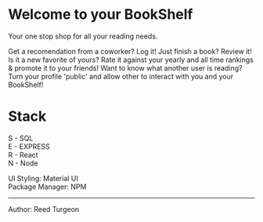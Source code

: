 # Welcome to your BookShelf
Your one stop shop for all your reading needs. 

Get a recomendation from a coworker? Log it! 
Just finish a book? Review it! 
Is it a new favorite of yours? Rate it against your yearly and all time rankings & promote it to your friends!
Want to know what another user is reading? Turn your profile 'public' and allow other to interact with you and your BookShelf!

# Stack
S - SQL  
E - EXPRESS  
R - React  
N - Node  

UI Styling: Material UI  
Package Manager: NPM  

---
Author: Reed Turgeon